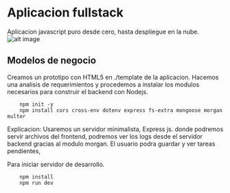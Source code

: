 # Aplicacion fullstack
Aplicacion javascript puro desde cero, hasta despliegue en la nube.
![alt image](screenshot.png)
## Modelos de negocio


Creamos un prototipo con HTML5 en ./template de la aplicacion.
Hacemos una analisis de requerimientos y procedemos a instalar los modulos necesarios para construir el backend con Nodejs.
```
    npm init -y
    npm install cors cross-env dotenv express fs-extra mongoose morgan multer
```
Explicacion: 
   Usaremos un servidor minimalista, Express js. donde podremos servir archivos del frontend, podremos ver los logs desde el servidor backend gracias al modulo morgan.
   El usuario podra guardar y ver tareas pendientes, 


Para iniciar servidor de desarrollo.
```
    npm install
    npm run dev
```
